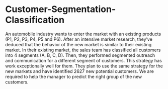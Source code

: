 # Customer-Segmentation-Classification
An automobile industry wants to enter the market with an existing products  (P1, P2, P3, P4, P5 and P6). After an intensive market research, they’ve deduced that the behavior of the new market is similar to their existing market. In their existing market, the sales team has classified all customers into 4 segments (A, B, C, D). Then, they performed segmented outreach and communication for a different segment of customers. This strategy has work exceptionally well for them. They plan to use the same strategy for the new markets and have identified 2627 new potential customers. We are required to help the manager to predict the right group of the new customers.
